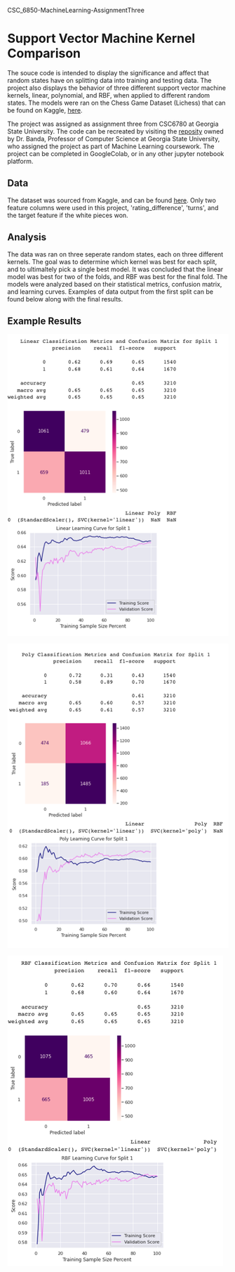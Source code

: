 CSC_6850-MachineLearning-AssignmentThree
# Support Vector Machine Kernel Comparison
The souce code is intended to display the significance and affect that random states have on splitting data into training and testing data. The project also displays the behavior of three different support vector machine kernels, linear, polynomial, and RBF, when applied to different random states. The models were ran on the Chess Game Dataset (Lichess) that can be found on Kaggle, [here](https://www.kaggle.com/datasets/datasnaek/chess). 


The project was assigned as assignment three from CSC6780 at Georgia State University. The code can be recreated by visiting the [reposity](https://github.com/jmbanda/CSC4850-Machine-Learning/blob/main/Assignment2_ML.ipynb) owned by Dr. Banda, Professor of Computer Science at Georgia State University, who assigned the project as part of Machine Learning coursework. The project can be completed in GoogleColab, or in any other jupyter notebook platform.  

## Data
The dataset was sourced from Kaggle, and can be found [here](https://www.kaggle.com/datasets/datasnaek/chess). Only two feature columns were used in this project, 'rating_difference', 'turns', and the target feature if the white pieces won. 

## Analysis
The data was ran on three seperate random states, each on three different kernels. The goal was to determine which kernel was best for each split, and to ultimaltely pick a single best model. It was concluded that the linear model was best for two of the folds, and RBF was best for the final fold. The models were analyzed based on their statistical metrics, confusion matrix, and learning curves. Examples of data output from the first split can be found below along with the final results. 

## Example Results
![linear kernel on split 1](https://github.com/dgambone3/CSC_6850-MachineLearning-AssignmentThree/blob/main/images/final_linear.png)

![poly kernel on split 1](https://github.com/dgambone3/CSC_6850-MachineLearning-AssignmentThree/blob/main/images/final_poly.png)

![rbf kernel on split 1](https://github.com/dgambone3/CSC_6850-MachineLearning-AssignmentThree/blob/main/images/final_rbf.png)
